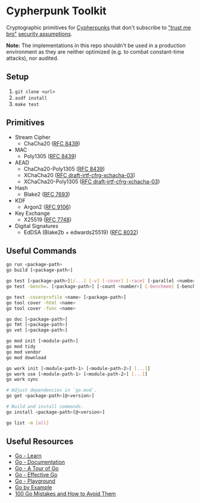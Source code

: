 # Cypherpunk Toolkit

Cryptographic primitives for [Cypherpunks](https://en.wikipedia.org/wiki/Cypherpunk) that don't subscribe to ["trust me bro"](https://en.wikipedia.org/wiki/Nothing-up-my-sleeve_number) [security assumptions](<https://en.wikipedia.org/wiki/Backdoor_(computing)>).

**Note:** The implementations in this repo shouldn't be used in a production environment as they are neither optimized (e.g. to combat constant-time attacks), nor audited.

## Setup

1. `git clone <url>`
2. `asdf install`
3. `make test`

## Primitives

- Stream Cipher
  - ChaCha20 ([RFC 8439](https://datatracker.ietf.org/doc/html/rfc8439))
- MAC
  - Poly1305 ([RFC 8439](https://datatracker.ietf.org/doc/html/rfc8439))
- AEAD
  - ChaCha20-Poly1305 ([RFC 8439](https://datatracker.ietf.org/doc/html/rfc8439))
  - XChaCha20 ([RFC draft-irtf-cfrg-xchacha-03](https://datatracker.ietf.org/doc/html/draft-irtf-cfrg-xchacha-03))
  - XChaCha20-Poly1305 ([RFC draft-irtf-cfrg-xchacha-03](https://datatracker.ietf.org/doc/html/draft-irtf-cfrg-xchacha-03))
- Hash
  - Blake2 ([RFC 7693](https://datatracker.ietf.org/doc/html/rfc7693))
- KDF
  - Argon2 ([RFC 9106](https://datatracker.ietf.org/doc/html/rfc9106))
- Key Exchange
  - X25519 ([RFC 7748](https://datatracker.ietf.org/doc/html/rfc7748))
- Digital Signatures
  - EdDSA (Blake2b + edwards25519) ([RFC 8032](https://datatracker.ietf.org/doc/html/rfc8032))

## Useful Commands

```sh
go run <package-path>
go build [<package-path>]

go test [<package-path>][/...] [-v] [-cover] [-race] [-parallel <number>]
go test -bench=. [<package-path>] [-count <number>] [-benchmem] [-benchtime 2s] [-memprofile <name>]

go test -coverprofile <name> [<package-path>]
go tool cover -html <name>
go tool cover -func <name>

go doc [<package-path>]
go fmt [<package-path>]
go vet [<package-path>]

go mod init [<module-path>]
go mod tidy
go mod vendor
go mod download

go work init [<module-path-1> [<module-path-2>] [...]]
go work use [<module-path-1> [<module-path-2>] [...]]
go work sync

# Adjust dependencies in `go.mod`.
go get <package-path>[@<version>]

# Build and install commands.
go install <package-path>[@<version>]

go list -m [all]
```

## Useful Resources

- [Go - Learn](https://go.dev/learn)
- [Go - Documentation](https://go.dev/doc)
- [Go - A Tour of Go](https://go.dev/tour)
- [Go - Effective Go](https://go.dev/doc/effective_go)
- [Go - Playground](https://go.dev/play)
- [Go by Example](https://gobyexample.com)
- [100 Go Mistakes and How to Avoid Them](https://100go.co)
